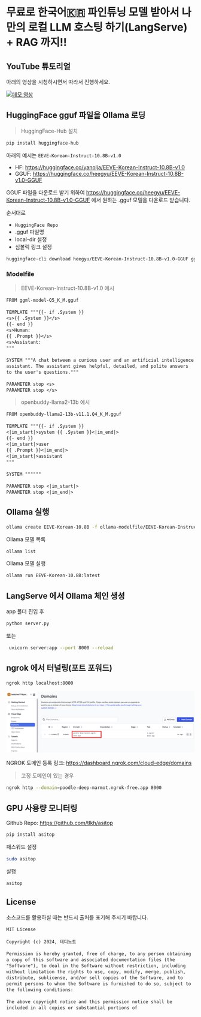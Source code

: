 
# 무료로 한국어🇰🇷 파인튜닝 모델 받아서 나만의 로컬 LLM 호스팅 하기(LangServe) + RAG 까지!!

## YouTube 튜토리얼

아래의 영상을 시청하시면서 따라서 진행하세요.

[![데모 영상](https://img.youtube.com/vi/VkcaigvTrug/0.jpg)](https://youtu.be/VkcaigvTrug)


## HuggingFace gguf 파일을 Ollama 로딩

> HuggingFace-Hub 설치
```bash
pip install huggingface-hub
```

아래의 예시는 `EEVE-Korean-Instruct-10.8B-v1.0`
- HF: https://huggingface.co/yanolja/EEVE-Korean-Instruct-10.8B-v1.0
- GGUF: https://huggingface.co/heegyu/EEVE-Korean-Instruct-10.8B-v1.0-GGUF

GGUF 파일을 다운로드 받기 위하여 https://huggingface.co/heegyu/EEVE-Korean-Instruct-10.8B-v1.0-GGUF 에서 원하는 .gguf 모델을 다운로드 받습니다.

순서대로
- `HuggingFace Repo`
- .gguf 파일명
- local-dir 설정
- 심볼릭 링크 설정
  
```bash
huggingface-cli download heegyu/EEVE-Korean-Instruct-10.8B-v1.0-GGUF ggml-model-Q5_K_M.gguf --local-dir ./ollama-modelfile/EEVE-Korean-Instruct-10.8B-v1.0 --local-dir-use-symlinks False
```

### Modelfile

> EEVE-Korean-Instruct-10.8B-v1.0 예시
```
FROM ggml-model-Q5_K_M.gguf

TEMPLATE """{{- if .System }}
<s>{{ .System }}</s>
{{- end }}
<s>Human:
{{ .Prompt }}</s>
<s>Assistant:
"""

SYSTEM """A chat between a curious user and an artificial intelligence assistant. The assistant gives helpful, detailed, and polite answers to the user's questions."""

PARAMETER stop <s>
PARAMETER stop </s>
```

> openbuddy-llama2-13b 예시
```
FROM openbuddy-llama2-13b-v11.1.Q4_K_M.gguf

TEMPLATE """{{- if .System }}
<|im_start|>system {{ .System }}<|im_end|>
{{- end }}
<|im_start|>user
{{ .Prompt }}<|im_end|>
<|im_start|>assistant
"""

SYSTEM """"""

PARAMETER stop <|im_start|>
PARAMETER stop <|im_end|>
```

## Ollama 실행

```bash
ollama create EEVE-Korean-10.8B -f ollama-modelfile/EEVE-Korean-Instruct-10.8B-v1.0/Modelfile-v02
```

Ollama 모델 목록

```bash
ollama list
```

Ollama 모델 실행

```bash
ollama run EEVE-Korean-10.8B:latest
```

## LangServe 에서 Ollama 체인 생성

app 폴더 진입 후

```bash
python server.py
```

또는
```bash
 uvicorn server:app --port 8000 --reload
```

## ngrok 에서 터널링(포트 포워드)

```bash
ngrok http localhost:8000
```
![](./images/capture-20240411-035817.png)

NGROK 도메인 등록 링크: https://dashboard.ngrok.com/cloud-edge/domains

> 고정 도메인이 있는 경우
```bash
ngrok http --domain=poodle-deep-marmot.ngrok-free.app 8000
```

## GPU 사용량 모니터링

Github Repo: https://github.com/tlkh/asitop

```bash
pip install asitop
```

패스워드 설정
```bash
sudo asitop
```
실행
```bash
asitop
```

## License

소스코드를 활용하실 때는 반드시 출처를 표기해 주시기 바랍니다.

```
MIT License

Copyright (c) 2024, 테디노트

Permission is hereby granted, free of charge, to any person obtaining a copy of this software and associated documentation files (the "Software"), to deal in the Software without restriction, including without limitation the rights to use, copy, modify, merge, publish, distribute, sublicense, and/or sell copies of the Software, and to permit persons to whom the Software is furnished to do so, subject to the following conditions:

The above copyright notice and this permission notice shall be included in all copies or substantial portions of
